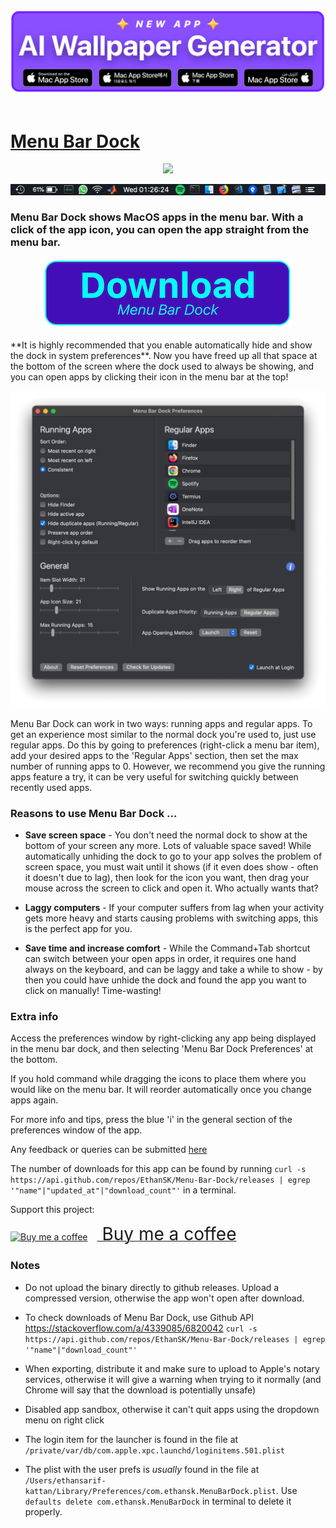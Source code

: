  <div style="text-align: center;">
  <a href="https://www.aiwallpapergenerator.ai/" target="_blank">
    <img src="./assets/AiWallpaperBadge.png" alt="Download AI Wallpaper Generator" width="1000">
  </a>
</div>
<br />

# [Menu Bar Dock](https://www.menubardock.com/)

 <p align="center">
  <img src="./favicon.ico"/>
</p>

![Preview Image](./assets/menu-bar-dock-preview.webp)

### Menu Bar Dock shows MacOS apps in the menu bar. With a click of the app icon, you can open the app straight from the menu bar.

<div style="text-align: center;">
  <a href="https://github.com/EthanSK/Menu-Bar-Dock/releases/latest/download/Menu.Bar.Dock.app.zip">
    <img src="./assets/DownloadButton.png" alt="Download Menu Bar Dock">
  </a>
</div>
<br />
**It is highly recommended that you enable automatically hide and show the dock in system preferences**.
Now you have freed up all that space at the bottom of the screen where the dock used to always be showing, and you can open apps by
clicking their icon in the menu bar at the top!

![Preferences example](./assets/menu-bar-dock-prefs.png)

Menu Bar Dock can work in two ways: running apps and regular apps. To get an experience most similar to the normal dock
you're used to, just use regular apps. Do this by going to preferences (right-click a menu bar item), add your desired
apps to the 'Regular Apps' section, then set the max number of running apps to 0. However, we recommend you give the
running apps feature a try, it can be very useful for switching quickly between recently used apps.

### Reasons to use Menu Bar Dock ...

- **Save screen space** - You don't need the normal dock to show at the bottom of your screen any more. Lots of valuable
  space saved! While automatically unhiding the dock to go to your app solves the problem of screen space, you must wait
  until it shows (if it even does show - often it doesn't due to lag), then look for the icon you want, then drag your
  mouse across the screen to click and open it. Who actually wants that?

- **Laggy computers** - If your computer suffers from lag when your activity gets more heavy and starts causing problems
  with switching apps, this is the perfect app for you.

- **Save time and increase comfort** - While the Command+Tab shortcut can switch between your open apps in order, it
  requires one hand always on the keyboard, and can be laggy and take a while to show - by then you could have unhide
  the dock and found the app you want to click on manually! Time-wasting!

### Extra info

Access the preferences window by right-clicking any app being displayed in the menu bar dock, and then selecting 'Menu
Bar Dock Preferences' at the bottom.

If you hold command while dragging the icons to place them where you would like on the menu bar. It will reorder
automatically once you change apps again.

For more info and tips, press the blue 'i' in the general section of the preferences window of the app.

Any feedback or queries can be submitted [here](https://github.com/EthanSK/Menu-Bar-Dock/issues)

The number of downloads for this app can be found by running
`curl -s https://api.github.com/repos/EthanSK/Menu-Bar-Dock/releases | egrep '"name"|"updated_at"|"download_count"'` in
a terminal.

Support this project:

<link href="https://fonts.googleapis.com/css?family=Cookie" rel="stylesheet"><a class="bmc-button" target="_blank" href="https://www.buymeacoffee.com/ETGgames"><img src="https://cdn.buymeacoffee.com/buttons/bmc-new-btn-logo.svg" alt="Buy me a coffee"><span style="margin-left:15px;font-size:28px !important;"> Buy me a coffee</span></a>

### Notes

- Do not upload the binary directly to github releases. Upload a compressed version, otherwise the app won't open after
  download.

- To check downloads of Menu Bar Dock, use Github API https://stackoverflow.com/a/4339085/6820042
  `curl -s https://api.github.com/repos/EthanSK/Menu-Bar-Dock/releases | egrep '"name"|"download_count"'`

- When exporting, distribute it and make sure to upload to Apple's notary services, otherwise it will give a warning
  when trying to it normally (and Chrome will say that the download is potentially unsafe)

- Disabled app sandbox, otherwise it can't quit apps using the dropdown menu on right click

- The login item for the launcher is found in the file at `/private/var/db/com.apple.xpc.launchd/loginitems.501.plist`

- The plist with the user prefs is _usually_ found in the file at
  `/Users/ethansarif-kattan/Library/Preferences/com.ethansk.MenuBarDock.plist`. Use
  `defaults delete com.ethansk.MenuBarDock` in terminal to delete it properly.
